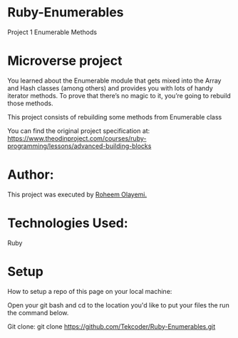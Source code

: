 # Ruby-Enumerables
Project 1 Enumerable Methods

# Microverse project

You learned about the Enumerable module that gets mixed into the Array and Hash classes (among others) and provides you with lots of handy iterator methods. To prove that there’s no magic to it, you’re going to rebuild those methods.

This project consists of rebuilding some methods from Enumerable class

You can find the original project specification at:
https://www.theodinproject.com/courses/ruby-programming/lessons/advanced-building-blocks

# Author:
This project was executed by <a href="https://github.com/Tekcoder">Roheem Olayemi.</a>  

# Technologies Used:
Ruby

# Setup
How to setup a repo of this page on your local machine:

Open your git bash and cd to the location you'd like to put your files the run the command below.

Git clone: git clone https://github.com/Tekcoder/Ruby-Enumerables.git

